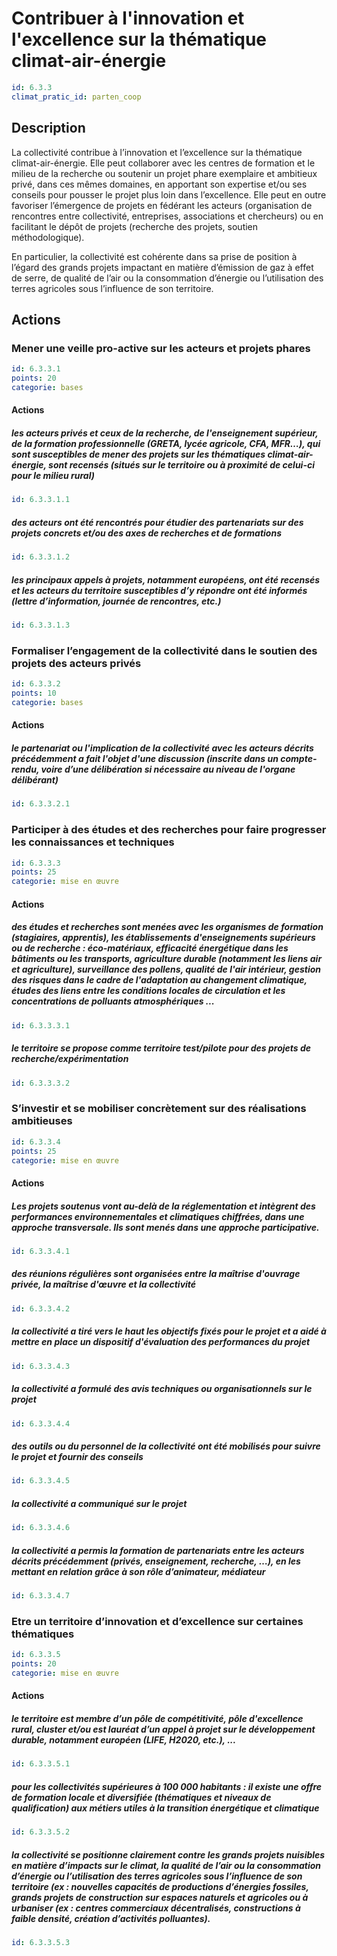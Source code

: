 # Contribuer à l'innovation et l'excellence sur la thématique climat-air-énergie
```yaml
id: 6.3.3
climat_pratic_id: parten_coop
```
## Description
La collectivité contribue à l’innovation et l’excellence sur la thématique climat-air-énergie. Elle peut collaborer avec les centres de formation et le milieu de la recherche ou soutenir un projet phare exemplaire et ambitieux privé, dans ces mêmes domaines, en apportant son expertise et/ou ses conseils pour pousser le projet plus loin dans l’excellence. Elle peut en outre favoriser l’émergence de projets en fédérant les acteurs (organisation de rencontres entre collectivité, entreprises, associations et chercheurs) ou en facilitant le dépôt de projets (recherche des projets, soutien méthodologique).

En particulier, la collectivité est cohérente dans sa prise de position à l’égard des grands projets impactant en matière d’émission de gaz à effet de serre, de qualité de l’air ou la consommation d’énergie ou l’utilisation des terres agricoles sous l’influence de son territoire.


## Actions
### Mener une veille pro-active sur les acteurs et projets phares
```yaml
id: 6.3.3.1
points: 20
categorie: bases
```
#### Actions
##### les acteurs privés et ceux de la recherche, de l'enseignement supérieur, de la formation professionnelle (GRETA, lycée agricole, CFA, MFR…), qui sont susceptibles de mener des projets sur les thématiques climat-air-énergie, sont recensés (situés sur le territoire ou à proximité de celui-ci pour le milieu rural)
```yaml
id: 6.3.3.1.1
```

##### des acteurs ont été rencontrés pour étudier des partenariats sur des projets concrets et/ou des axes de recherches et de formations
```yaml
id: 6.3.3.1.2
```

##### les principaux appels à projets, notamment européens, ont été recensés et les acteurs du territoire susceptibles d’y répondre ont été informés (lettre d’information, journée de rencontres, etc.)
```yaml
id: 6.3.3.1.3
```


### Formaliser l’engagement de la collectivité dans le soutien des projets des acteurs privés
```yaml
id: 6.3.3.2
points: 10
categorie: bases
```
#### Actions
##### le partenariat ou l'implication de la collectivité avec les acteurs décrits précédemment a fait l'objet d'une discussion (inscrite dans un compte-rendu, voire d’une délibération si nécessaire au niveau de l'organe délibérant)
```yaml
id: 6.3.3.2.1
```


### Participer à des études et des recherches pour faire progresser les connaissances et techniques
```yaml
id: 6.3.3.3
points: 25
categorie: mise en œuvre
```
#### Actions
##### des études et recherches sont menées avec les organismes de formation (stagiaires, apprentis), les établissements d'enseignements supérieurs ou de recherche : éco-matériaux, efficacité énergétique dans les bâtiments ou les transports, agriculture durable (notamment les liens air et agriculture), surveillance des pollens, qualité de l'air intérieur, gestion des risques dans le cadre de l'adaptation au changement climatique, études des liens entre les conditions locales de circulation et les concentrations de polluants atmosphériques ...
```yaml
id: 6.3.3.3.1
```

##### le territoire se propose comme territoire test/pilote pour des projets de recherche/expérimentation
```yaml
id: 6.3.3.3.2
```


### S’investir et se mobiliser concrètement sur des réalisations ambitieuses
```yaml
id: 6.3.3.4
points: 25
categorie: mise en œuvre
```
#### Actions
##### Les projets soutenus vont au-delà de la réglementation et intègrent des performances environnementales et climatiques chiffrées, dans une approche transversale. Ils sont menés dans une approche participative.
```yaml
id: 6.3.3.4.1
```

##### des réunions régulières sont organisées entre la maîtrise d'ouvrage privée, la maîtrise d'œuvre et la collectivité
```yaml
id: 6.3.3.4.2
```

##### la collectivité a tiré vers le haut les objectifs fixés pour le projet et a aidé à mettre en place un dispositif d'évaluation des performances du projet
```yaml
id: 6.3.3.4.3
```

##### la collectivité a formulé des avis techniques ou organisationnels sur le projet
```yaml
id: 6.3.3.4.4
```

##### des outils ou du personnel de la collectivité ont été mobilisés pour suivre le projet et fournir des conseils
```yaml
id: 6.3.3.4.5
```

##### la collectivité a communiqué sur le projet
```yaml
id: 6.3.3.4.6
```

##### la collectivité a permis la formation de partenariats entre les acteurs décrits précédemment (privés, enseignement, recherche, …), en les mettant en relation grâce à son rôle d’animateur, médiateur
```yaml
id: 6.3.3.4.7
```


### Etre un territoire d’innovation et d’excellence sur certaines thématiques
```yaml
id: 6.3.3.5
points: 20
categorie: mise en œuvre
```
#### Actions
##### le territoire est membre d’un pôle de compétitivité, pôle d'excellence rural, cluster et/ou est lauréat d’un appel à projet sur le développement durable, notamment européen (LIFE, H2020, etc.), ...
```yaml
id: 6.3.3.5.1
```

##### pour les collectivités supérieures à 100 000 habitants : il existe une offre de formation locale et diversifiée (thématiques et niveaux de qualification) aux métiers utiles à la transition énergétique et climatique
```yaml
id: 6.3.3.5.2
```

##### la collectivité se positionne clairement contre les grands projets nuisibles en matière d’impacts sur le climat, la qualité de l’air ou la consommation d’énergie ou l’utilisation des terres agricoles sous l’influence de son territoire (ex : nouvelles capacités de productions d’énergies fossiles, grands projets de construction sur espaces naturels et agricoles ou à urbaniser (ex : centres commerciaux décentralisés, constructions à faible densité, création d’activités polluantes).
```yaml
id: 6.3.3.5.3
```


